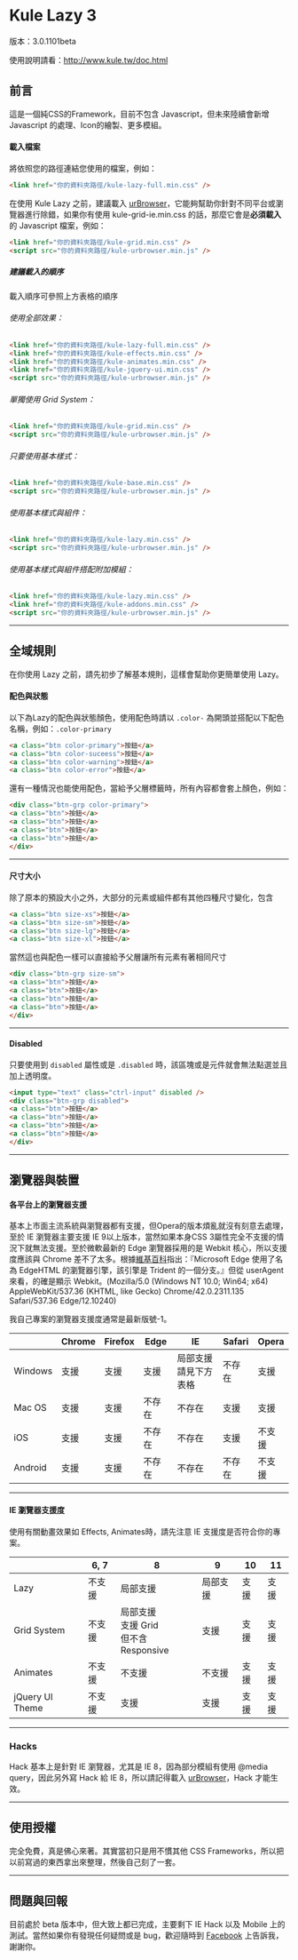 Kule Lazy 3
=============

版本：3.0.1101beta

使用說明請看：http://www.kule.tw/doc.html

## 前言
這是一個純CSS的Framework，目前不包含 Javascript，但未來陸續會新增 Javascript 的處理、Icon的繪製、更多模組。

#### 載入檔案

將依照您的路徑連結您使用的檔案，例如：

```html
<link href="你的資料夾路徑/kule-lazy-full.min.css" />
```

在使用 Kule Lazy 之前，建議載入 [urBrowser](http://urbrowser.kule.tw)，它能夠幫助你針對不同平台或瀏覽器進行除錯，如果你有使用 kule-grid-ie.min.css 的話，那麼它會是**必須載入**的 Javascript 檔案，例如：


```html
<link href="你的資料夾路徑/kule-grid.min.css" />
<script src="你的資料夾路徑/kule-urbrowser.min.js" />
```

##### 建議載入的順序

載入順序可參照上方表格的順序

###### 使用全部效果：

```html
<link href="你的資料夾路徑/kule-lazy-full.min.css" />
<link href="你的資料夾路徑/kule-effects.min.css" />
<link href="你的資料夾路徑/kule-animates.min.css" />
<link href="你的資料夾路徑/kule-jquery-ui.min.css" />
<script src="你的資料夾路徑/kule-urbrowser.min.js" />
```

###### 單獨使用 Grid System：

```html
<link href="你的資料夾路徑/kule-grid.min.css" />
<script src="你的資料夾路徑/kule-urbrowser.min.js" />
```

###### 只要使用基本樣式：

```html
<link href="你的資料夾路徑/kule-base.min.css" />
<script src="你的資料夾路徑/kule-urbrowser.min.js" />
```

###### 使用基本樣式與組件：

```html
<link href="你的資料夾路徑/kule-lazy.min.css" />
<script src="你的資料夾路徑/kule-urbrowser.min.js" />
```

###### 使用基本樣式與組件搭配附加模組：

```html
<link href="你的資料夾路徑/kule-lazy.min.css" />
<link href="你的資料夾路徑/kule-addons.min.css" />
<script src="你的資料夾路徑/kule-urbrowser.min.js" />
```

---

## 全域規則

在你使用 Lazy 之前，請先初步了解基本規則，這樣會幫助你更簡單使用 Lazy。

#### 配色與狀態

以下為Lazy的配色與狀態顏色，使用配色時請以 `.color-` 為開頭並搭配以下配色名稱，例如：`.color-primary`

```html
<a class="btn color-primary">按鈕</a>
<a class="btn color-suceess">按鈕</a>
<a class="btn color-warning">按鈕</a>
<a class="btn color-error">按鈕</a>
```

還有一種情況也能使用配色，當給予父層標籤時，所有內容都會套上顏色，例如：

```html
<div class="btn-grp color-primary">
<a class="btn">按鈕</a>
<a class="btn">按鈕</a>
<a class="btn">按鈕</a>
<a class="btn">按鈕</a>
</div>
```

---

#### 尺寸大小

除了原本的預設大小之外，大部分的元素或組件都有其他四種尺寸變化，包含

```html
<a class="btn size-xs">按鈕</a>
<a class="btn size-sm">按鈕</a>
<a class="btn size-lg">按鈕</a>
<a class="btn size-xl">按鈕</a>
```

當然這也與配色一樣可以直接給予父層讓所有元素有著相同尺寸

```html
<div class="btn-grp size-sm">
<a class="btn">按鈕</a>
<a class="btn">按鈕</a>
<a class="btn">按鈕</a>
<a class="btn">按鈕</a>
</div>
```

---

#### Disabled

只要使用到 `disabled` 屬性或是 `.disabled` 時，該區塊或是元件就會無法點選並且加上透明度。

```html
<input type="text" class="ctrl-input" disabled />
<div class="btn-grp disabled">
<a class="btn">按鈕</a>
<a class="btn">按鈕</a>
<a class="btn">按鈕</a>
<a class="btn">按鈕</a>
</div>
```

---

## 瀏覽器與裝置

#### 各平台上的瀏覽器支援

基本上市面主流系統與瀏覽器都有支援，但Opera的版本煩亂就沒有刻意去處理，至於 IE 瀏覽器主要支援 IE 9以上版本，當然如果本身CSS 3屬性完全不支援的情況下就無法支援。至於微軟最新的 Edge 瀏覽器採用的是 Webkit 核心，所以支援度應該與 Chrome 差不了太多。根據[維基百科](https://zh.wikipedia.org/zh-tw/Microsoft_Edge)指出：『Microsoft Edge 使用了名為 EdgeHTML 的瀏覽器引擎，該引擎是 Trident 的一個分支。』但從 userAgent 來看，的確是顯示 Webkit。(Mozilla/5.0 (Windows NT 10.0; Win64; x64) AppleWebKit/537.36 (KHTML, like Gecko) Chrome/42.0.2311.135 Safari/537.36 Edge/12.10240)</span>

我自己專案的瀏覽器支援度通常是最新版號-1。

|   |Chrome|Firefox|Edge|IE|Safari|Opera|
|---|---|---|---|---|---|---|
|Windows|支援|支援|支援|局部支援<br />請見下方表格|不存在|支援|
|Mac OS|支援|支援|不存在|不存在|支援|支援|
|iOS|支援|支援|不存在|不存在|支援|不支援|
|Android|支援|支援|不存在|不存在|不存在|不支援|

---

#### IE 瀏覽器支援度

使用有關動畫效果如 Effects, Animates時，請先注意 IE 支援度是否符合你的專案。

|   |6, 7|8|9|10|11|
|---|---|---|---|---|---|
|Lazy|不支援|局部支援|局部支援|支援|支援|
|Grid System|不支援|局部支援<br />支援 Grid<br />但不含 Responsive|支援|支援|支援|
|Animates|不支援|不支援|不支援|支援|支援|
|jQuery UI Theme|不支援|支援|支援|支援|支援|

---

### Hacks
Hack 基本上是針對 IE 瀏覽器，尤其是 IE 8，因為部分模組有使用 @media query，因此另外寫 Hack 給 IE 8，所以請記得載入 [urBrowser](http://urBrowser.kule.tw)，Hack 才能生效。

---

## 使用授權
完全免費，真是佛心來著。其實當初只是用不慣其他 CSS Frameworks，所以把以前寫過的東西拿出來整理，然後自己刻了一套。

---

## 問題與回報
目前處於 beta 版本中，但大致上都已完成，主要剩下 IE Hack 以及 Mobile 上的測試。當然如果你有發現任何疑問或是 bug，歡迎隨時到 [Facebook](https://www.facebook.com/kule.tw) 上告訴我，謝謝你。
